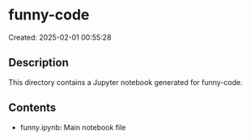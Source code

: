 # funny-code

Created: 2025-02-01 00:55:28

## Description
This directory contains a Jupyter notebook generated for funny-code.

## Contents
- funny.ipynb: Main notebook file
